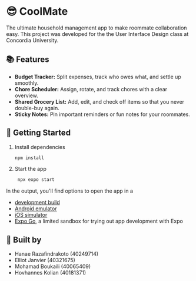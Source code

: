 # 😎 CoolMate
The ultimate household management app to make roommate collaboration easy. This project was developed for the the User Interface Design class at Concordia University. 

## 📚 Features
- **Budget Tracker:** Split expenses, track who owes what, and settle up smoothly. 
- **Chore Scheduler:** Assign, rotate, and track chores with a clear overview. 
- **Shared Grocery List:** Add, edit, and check off items so that you never double-buy again. 
- **Sticky Notes:** Pin important reminders or fun notes for your roommates. 

## 🚀 Getting Started 

1. Install dependencies

   ```bash
   npm install
   ```

2. Start the app

   ```bash
    npx expo start
   ```

In the output, you'll find options to open the app in a

- [development build](https://docs.expo.dev/develop/development-builds/introduction/)
- [Android emulator](https://docs.expo.dev/workflow/android-studio-emulator/)
- [iOS simulator](https://docs.expo.dev/workflow/ios-simulator/)
- [Expo Go](https://expo.dev/go), a limited sandbox for trying out app development with Expo


## 🔧 Built by 
- Hanae Razafindrakoto (40249714)
- Elliot Janvier (40321675)
- Mohamad Boukaili (40065409)
- Hovhannes Kolian (40181371)

